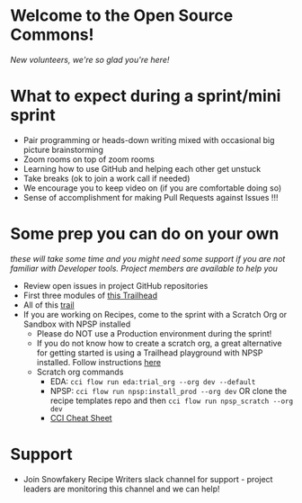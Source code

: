 # Welcome to the Open Source Commons!
_New volunteers, we're so glad you're here!_

# What to expect during a sprint/mini sprint
* Pair programming or heads-down writing mixed with occasional big picture brainstorming
* Zoom rooms on top of zoom rooms
* Learning how to use GitHub and helping each other get unstuck
* Take breaks (ok to join a work call if needed)
* We encourage you to keep video on (if you are comfortable doing so)
* Sense of accomplishment for making Pull Requests against Issues !!!

# Some prep you can do on your own
_these will take some time and you might need some support if you are not familiar with Developer tools.  Project members are available to help you_
* Review open issues in project GitHub repositories
* First three modules of [this Trailhead](https://trailhead.salesforce.com/en/content/learn/trails/set-up-your-workspace-and-install-developer-tools)
* All of this [trail](https://trailhead.salesforce.com/en/content/learn/trails/build-applications-with-cumulusci)
* If you are working on Recipes, come to the sprint with a Scratch Org or Sandbox with NPSP installed
  * Please do NOT use a Production environment during the sprint!
  * If you do not know how to create a scratch org, a great alternative for getting started is using a Trailhead playground with NPSP installed.  Follow instructions [here](https://trailhead.salesforce.com/en/content/learn/projects/install-nonprofit-success-pack-into-a-trailhead-playground/install-npsp-into-a-trailhead-playground)
  * Scratch org commands
    * EDA: `cci flow run eda:trial_org --org dev --default` 
    * NPSP: `cci flow run npsp:install_prod --org dev` OR clone the recipe templates repo and then `cci flow run npsp_scratch --org dev`
    * [CCI Cheat Sheet](https://cumulusci.readthedocs.io/en/stable/cheat-sheet.html)

# Support
* Join Snowfakery Recipe Writers slack channel for support - project leaders are monitoring this channel and we can help!

